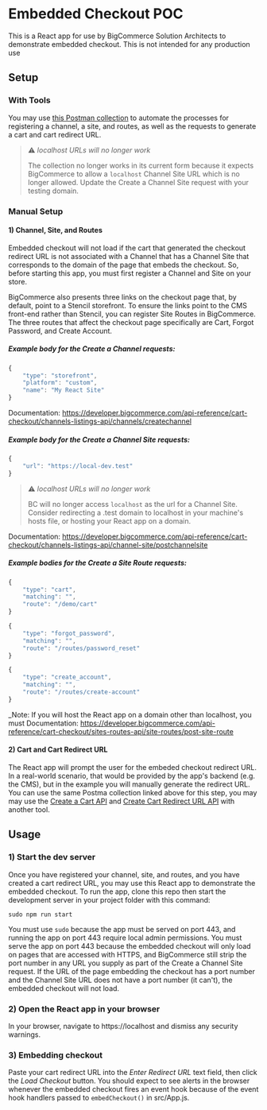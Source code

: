 # Embedded Checkout POC
This is a React app for use by BigCommerce Solution Architects to demonstrate embedded checkout. This is not intended for any production use

## Setup
### With Tools
You may use [this Postman collection](https://documenter.getpostman.com/view/45334/SWT5jLpM?version=latest) to automate the processes for registering a channel, a site, and routes, as well as the requests to generate a cart and cart redirect URL.

> :warning: *localhost URLs will no longer work*
> 
> The collection no longer works in its current form because it expects BigCommerce to allow a `localhost` Channel Site URL which is no longer allowed. Update the Create a Channel Site request with your testing domain.

### Manual Setup

#### 1) Channel, Site, and Routes

Embedded checkout will not load if the cart that generated the checkout redirect URL is not associated with a Channel that has a Channel Site that corresponds to the domain of the page that embeds the checkout. So, before starting this app, you must first register a Channel and Site on your store.

BigCommerce also presents three links on the checkout page that, by default, point to a Stencil storefront. To ensure the links point to the CMS front-end rather than Stencil, you can register Site Routes in BigCommerce. The three routes that affect the checkout page specifically are Cart, Forgot Password, and Create Account.

##### Example body for the Create a Channel requests:
```javascript
{
    "type": "storefront",
    "platform": "custom",
    "name": "My React Site"
}
```

Documentation: https://developer.bigcommerce.com/api-reference/cart-checkout/channels-listings-api/channels/createchannel

##### Example body for the Create a Channel Site requests:
```javascript
{
    "url": "https://local-dev.test"
}
```

> :warning: *localhost URLs will no longer work*
> 
> BC will no longer access `localhost` as the url for a Channel Site. Consider redirecting a .test domain to localhost in your machine's hosts file, or hosting your React app on a domain.

Documentation: https://developer.bigcommerce.com/api-reference/cart-checkout/channels-listings-api/channel-site/postchannelsite

##### Example bodies for the Create a Site Route requests:
```javascript
{ 
	"type": "cart",
	"matching": "",
	"route": "/demo/cart"
}
```

```javascript
{ 
	"type": "forgot_password",
	"matching": "",
	"route": "/routes/password_reset"
}
```

```javascript
{ 
	"type": "create_account",
	"matching": "",
	"route": "/routes/create-account"
}
```

_Note: If you will host the React app on a domain other than localhost, you must
Documentation: https://developer.bigcommerce.com/api-reference/cart-checkout/sites-routes-api/site-routes/post-site-route

#### 2) Cart and Cart Redirect URL
The React app will prompt the user for the embeded checkout redirect URL. In a real-world scenario, that would be provided by the app's backend (e.g. the CMS), but in the example you will manually generate the redirect URL. You can use the same Postma collection linked above for this step, you may may use the [Create a Cart API](https://developer.bigcommerce.com/api-reference/cart-checkout/server-server-cart-api/cart/createacart) and [Create Cart Redirect URL API](https://developer.bigcommerce.com/api-reference/cart-checkout/server-server-cart-api/cart-redirect-urls/createcartredirecturl) with another tool.

## Usage

### 1) Start the dev server
Once you have registered your channel, site, and routes, and you have created a cart redirect URL, you may use this React app to demonstrate the embedded checkout. To run the app, clone this repo then start the development server in your project folder with this command:

`sudo npm run start`

You must use `sudo` because the app must be served on port 443, and running the app on port 443 require local admin permissions. You must serve the app on port 443 because the embedded checkout will only load on pages that are accessed with HTTPS, and BigCommerce still strip the port number in any URL you supply as part of the Create a Channel Site request. If the URL of the page embedding the checkout has a port number and the Channel Site URL does not have a port number (it can't), the embedded checkout will not load.

### 2) Open the React app in your browser
In your browser, navigate to https://localhost and dismiss any security warnings.

### 3) Embedding checkout
Paste your cart redirect URL into the _Enter Redirect URL_ text field, then click the _Load Checkout_ button. You should expect to see alerts in the browser whenever the embedded checkout fires an event hook because of the event hook handlers passed to `embedCheckout()` in src/App.js.

